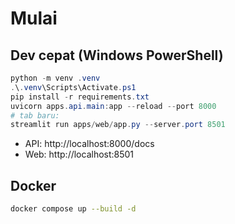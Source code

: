 # Mulai

## Dev cepat (Windows PowerShell)
```powershell
python -m venv .venv
.\.venv\Scripts\Activate.ps1
pip install -r requirements.txt
uvicorn apps.api.main:app --reload --port 8000
# tab baru:
streamlit run apps/web/app.py --server.port 8501
```
- API: http://localhost:8000/docs
- Web: http://localhost:8501

## Docker
```bash
docker compose up --build -d
```
